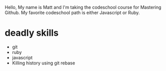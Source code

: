 Hello, My name is Matt and I'm taking the codeschool course for
Mastering Github.  My favorite codeschool path is either Javascript or
Ruby. 

# deadly skills
* git
* ruby
* javascript
* Killing history using git rebase
